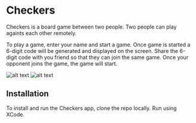 # Checkers

Checkers is a board game between two people. Two people can play againts each other remotely. 

To play a game, enter your name and start a game. Once game is started a 6-digit code will be generated and displayed on the screen. Share the 6-digit code with you friend so that they can join the same game. Once your opponent joins the game, the game will start. 

![alt text](https://github.com/satishboggarapu/CS451_Checkers/blob/master/Readme_images/Name_Valid.png)
![alt text](https://github.com/satishboggarapu/CS451_Checkers/blob/master/Readme_images/GamePlay.png)

## Installation

To install and run the Checkers app, clone the repo locally. Run using XCode.


